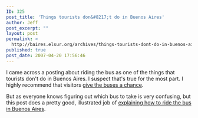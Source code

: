 ```yaml
---
ID: 325
post_title: 'Things tourists don&#8217;t do in Buenos Aires'
author: Jeff
post_excerpt: ""
layout: post
permalink: >
  http://baires.elsur.org/archives/things-tourists-dont-do-in-buenos-aires/
published: true
post_date: 2007-04-20 17:56:46
---
```

I came across a posting about riding the bus as one of the things that tourists don't do in Buenos Aires. I suspect that's true for the most part. I highly recommend that visitors <a href="http://baires.elsur.org/archives/category/on-the-bus/">give the buses a chance</a>. 

But as everyone knows figuring out which bus to take is very confusing, but this post does a pretty good, illustrated job of <a href="http://www.cs.brown.edu/~vbg/blog/archives/2007/04/things_tourists_do_not_do_el_c.html">explaining how to ride the bus in Buenos Aires</a>.